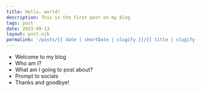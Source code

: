 ```yaml
---
title: Hello, world!
description: This is the first post on my blog
tags: post
date: 2023-09-13
layout: post.njk
permalink: '/posts/{{ date | shortDate | slugify }}/{{ title | slugify }}'
---
```


* Welcome to my blog
* Who am I?
* What am I going to post about?
* Prompt to socials
* Thanks and goodbye!
